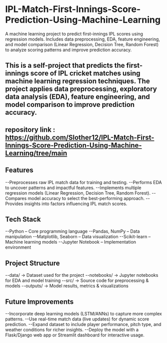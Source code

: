 # IPL-Match-First-Innings-Score-Prediction-Using-Machine-Learning
A machine learning project to predict first-innings IPL scores using regression models. Includes data preprocessing, EDA, feature engineering, and model comparison (Linear Regression, Decision Tree, Random Forest) to analyze scoring patterns and improve prediction accuracy.
## This is a self-project that predicts the first-innings score of IPL cricket matches using machine learning regression techniques. The project applies data preprocessing, exploratory data analysis (EDA), feature engineering, and model comparison to improve prediction accuracy.
## repository link : https://github.com/Slother12/IPL-Match-First-Innings-Score-Prediction-Using-Machine-Learning/tree/main
## Features
--Preprocesses raw IPL match data for training and testing.
--Performs EDA to uncover patterns and impactful features.
--Implements multiple regression models (Linear Regression, Decision Tree, Random Forest).
--Compares model accuracy to select the best-performing approach.
--Provides insights into factors influencing IPL match scores.

## Tech Stack
--Python – Core programming language
--Pandas, NumPy – Data manipulation
--Matplotlib, Seaborn – Data visualization
--Scikit-learn – Machine learning models
--Jupyter Notebook – Implementation environment

 ## Project Structure
--data/ → Dataset used for the project
--notebooks/ → Jupyter notebooks for EDA and model training
--src/ → Source code for preprocessing & models
--outputs/ → Model results, metrics & visualizations

## Future Improvements
--Incorporate deep learning models (LSTM/ANNs) to capture more complex patterns.
--Use real-time match data (live updates) for dynamic score prediction.
--Expand dataset to include player performance, pitch type, and weather conditions for richer insights.
--Deploy the model with a Flask/Django web app or Streamlit dashboard for interactive usage.
